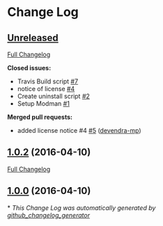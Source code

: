 # Change Log

## [Unreleased](https://github.com/merchantprotocol/M1-shipping-table-rate/tree/HEAD)

[Full Changelog](https://github.com/merchantprotocol/M1-shipping-table-rate/compare/1.0.2...HEAD)

**Closed issues:**

- Travis Build script [\#7](https://github.com/merchantprotocol/M1-shipping-table-rate/issues/7)
- notice of license [\#4](https://github.com/merchantprotocol/M1-shipping-table-rate/issues/4)
- Create uninstall script [\#2](https://github.com/merchantprotocol/M1-shipping-table-rate/issues/2)
- Setup Modman [\#1](https://github.com/merchantprotocol/M1-shipping-table-rate/issues/1)

**Merged pull requests:**

- added license notice \#4 [\#5](https://github.com/merchantprotocol/M1-shipping-table-rate/pull/5) ([devendra-mp](https://github.com/devendra-mp))

## [1.0.2](https://github.com/merchantprotocol/M1-shipping-table-rate/tree/1.0.2) (2016-04-10)
[Full Changelog](https://github.com/merchantprotocol/M1-shipping-table-rate/compare/1.0.0...1.0.2)

## [1.0.0](https://github.com/merchantprotocol/M1-shipping-table-rate/tree/1.0.0) (2016-04-10)


\* *This Change Log was automatically generated by [github_changelog_generator](https://github.com/skywinder/Github-Changelog-Generator)*